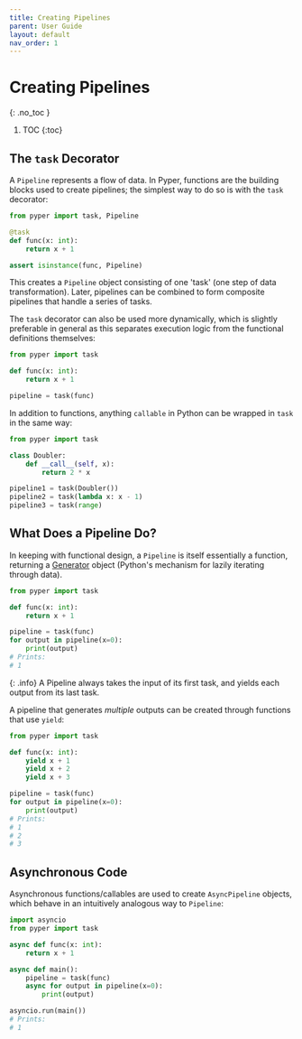 ```yaml
---
title: Creating Pipelines
parent: User Guide
layout: default
nav_order: 1
---
```


# Creating Pipelines
{: .no_toc }

1. TOC
{:toc}


## The `task` Decorator

A `Pipeline` represents a flow of data. In Pyper, functions are the building blocks used to create pipelines; the simplest way to do so is with the `task` decorator:

```python
from pyper import task, Pipeline

@task
def func(x: int):
    return x + 1

assert isinstance(func, Pipeline)
```

This creates a `Pipeline` object consisting of one 'task' (one step of data transformation). Later, pipelines can be combined to form composite pipelines that handle a series of tasks.

The `task` decorator can also be used more dynamically, which is slightly preferable in general as this separates execution logic from the functional definitions themselves:

```python
from pyper import task

def func(x: int):
    return x + 1

pipeline = task(func)
```

In addition to functions, anything `callable` in Python can be wrapped in `task` in the same way:

```python
from pyper import task

class Doubler:
    def __call__(self, x):
        return 2 * x

pipeline1 = task(Doubler())
pipeline2 = task(lambda x: x - 1)
pipeline3 = task(range)
```

## What Does a Pipeline Do?

In keeping with functional design, a `Pipeline` is itself essentially a function, returning a [Generator](https://wiki.python.org/moin/Generators) object (Python's mechanism for lazily iterating through data).

```python
from pyper import task

def func(x: int):
    return x + 1

pipeline = task(func)
for output in pipeline(x=0):
    print(output)
# Prints:
# 1
```

{: .info}
A Pipeline always takes the input of its first task, and yields each output from its last task.

A pipeline that generates _multiple_ outputs can be created through functions that use `yield`:

```python
from pyper import task

def func(x: int):
    yield x + 1
    yield x + 2
    yield x + 3

pipeline = task(func)
for output in pipeline(x=0):
    print(output)
# Prints:
# 1
# 2
# 3
```

## Asynchronous Code

Asynchronous functions/callables are used to create `AsyncPipeline` objects, which behave in an intuitively analogous way to `Pipeline`:

```python
import asyncio
from pyper import task

async def func(x: int):
    return x + 1

async def main():
    pipeline = task(func)
    async for output in pipeline(x=0):
        print(output)

asyncio.run(main())
# Prints:
# 1
```